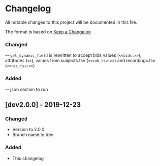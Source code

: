 # Changelog
All notable changes to this project will be documented in this file.

The format is based on [Keep a Changelog](https://keepachangelog.com/en/1.0.0/)

### Changed
-- `get_dynamic_field` is rewritten to accept bids values (`<<bids:>>`), 
attributes (`<>`), values from subjects.tsv (`<<sub_tsv:>>`) and recordings.tsv 
(`<<rec_tsv:>>`)

### Added
-- json section to run


## [dev2.0.0] - 2019-12-23

### Changed
- Version to 2.0.0
- Branch name to dev

### Added
- This changelog
